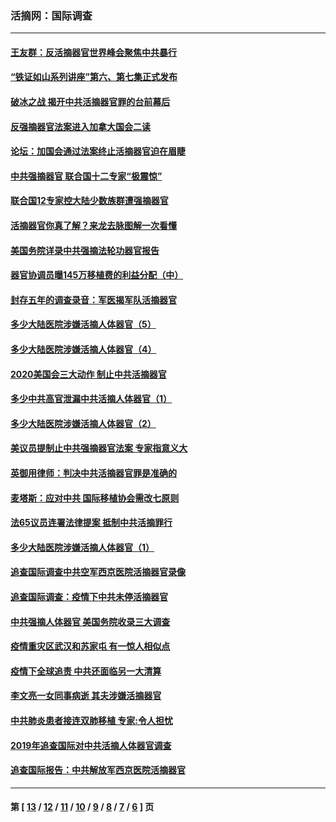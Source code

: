 ### 活摘网：国际调查
---
#### [王友群：反活摘器官世界峰会聚焦中共暴行](../../pages/nf5947/n13250738.md?11060430) 
#### [“铁证如山系列讲座”第六、第七集正式发布](../../pages/nf5947/n13106287.md?11060430) 
#### [破冰之战 揭开中共活摘器官罪的台前幕后](../../pages/nf5947/n13082457.md?11060430) 
#### [反强摘器官法案进入加拿大国会二读](../../pages/nf5947/n13033450.md?11060430) 
#### [论坛：加国会通过法案终止活摘器官迫在眉睫](../../pages/nf5947/n13029839.md?11060430) 
#### [中共强摘器官 联合国十二专家“极震惊”](../../pages/nf5947/n13024313.md?11060430) 
#### [联合国12专家控大陆少数族群遭强摘器官](../../pages/nf5947/n13023877.md?11060430) 
#### [活摘器官你真了解？来龙去脉图解一次看懂](../../pages/nf5947/n13013820.md?11060430) 
#### [美国务院详录中共强摘法轮功器官报告](../../pages/nf5947/n12944519.md?11060430) 
#### [器官协调员曝145万移植费的利益分配（中）](../../pages/nf5947/n12894547.md?11060430) 
#### [封存五年的调查录音：军医揭军队活摘器官](../../pages/nf5947/n12798692.md?11060430) 
#### [多少大陆医院涉嫌活摘人体器官（5）](../../pages/nf5947/n12768383.md?11060430) 
#### [多少大陆医院涉嫌活摘人体器官（4）](../../pages/nf5947/n12664434.md?11060430) 
#### [2020美国会三大动作 制止中共活摘器官](../../pages/nf5947/n12682004.md?11060430) 
#### [多少中共高官泄漏中共活摘人体器官（1）](../../pages/nf5947/n12671234.md?11060430) 
#### [多少大陆医院涉嫌活摘人体器官（2）](../../pages/nf5947/n12655589.md?11060430) 
#### [美议员提制止中共强摘器官法案 专家指意义大](../../pages/nf5947/n12630561.md?11060430) 
#### [英御用律师：判决中共活摘器官罪是准确的](../../pages/nf5947/n12580740.md?11060430) 
#### [麦塔斯：应对中共 国际移植协会需改七原则](../../pages/nf5947/n12514711.md?11060430) 
#### [法65议员连署法律提案 抵制中共活摘罪行](../../pages/nf5947/n12437047.md?11060430) 
#### [多少大陆医院涉嫌活摘人体器官（1）](../../pages/nf5947/n12414284.md?11060430) 
#### [追查国际调查中共空军西京医院活摘器官录像](../../pages/nf5947/n12348837.md?11060430) 
#### [追查国际调查：疫情下中共未停活摘器官](../../pages/nf5947/n12273415.md?11060430) 
#### [中共强摘人体器官 美国务院收录三大调查](../../pages/nf5947/n12181488.md?11060430) 
#### [疫情重灾区武汉和苏家屯 有一惊人相似点](../../pages/nf5947/n12150824.md?11060430) 
#### [疫情下全球追责 中共还面临另一大清算](../../pages/nf5947/n12070397.md?11060430) 
#### [李文亮一女同事病逝 其夫涉嫌活摘器官](../../pages/nf5947/n11957882.md?11060430) 
#### [中共肺炎患者接连双肺移植 专家:令人担忧](../../pages/nf5947/n11945516.md?11060430) 
#### [2019年追查国际对中共活摘人体器官调查](../../pages/nf5947/n11917733.md?11060430) 
#### [追查国际报告：中共解放军西京医院活摘器官](../../pages/nf5947/n11838359.md?11060430) 

---
#### 第 [ [13](./13.md?11060430) / [12](./12.md?11060430) / [11](./11.md?11060430) / [10](./10.md?11060430) / [9](./9.md?11060430) / [8](./8.md?11060430) / [7](./7.md?11060430) / [6](./6.md?11060430) ] 页
